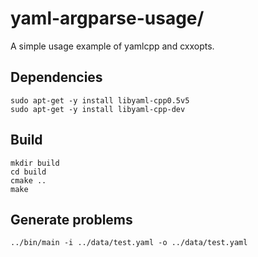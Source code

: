 # yaml-argparse-usage/

A simple usage example of yamlcpp and cxxopts.


## Dependencies

```
sudo apt-get -y install libyaml-cpp0.5v5
sudo apt-get -y install libyaml-cpp-dev
```


## Build

```
mkdir build
cd build
cmake ..
make
```

## Generate problems

```
../bin/main -i ../data/test.yaml -o ../data/test.yaml
```

